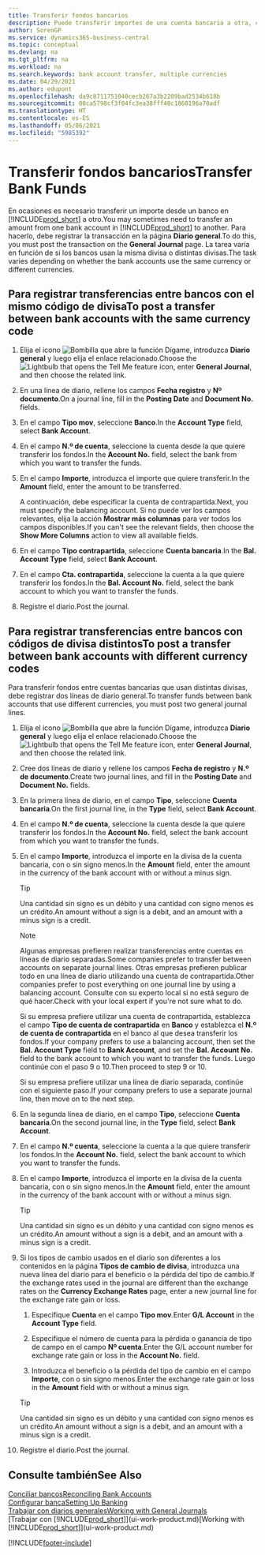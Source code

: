 ```yaml
---
title: Transferir fondos bancarios
description: Puede transferir importes de una cuenta bancaria a otra, con divisas distintas, registrando la transacción en el diario general.
author: SorenGP
ms.service: dynamics365-business-central
ms.topic: conceptual
ms.devlang: na
ms.tgt_pltfrm: na
ms.workload: na
ms.search.keywords: bank account transfer, multiple currencies
ms.date: 04/29/2021
ms.author: edupont
ms.openlocfilehash: da9c8711751040cecb267a3b2209bad2534b618b
ms.sourcegitcommit: 08ca5798cf3f04fc3ea38fff40c1860196a70adf
ms.translationtype: HT
ms.contentlocale: es-ES
ms.lasthandoff: 05/06/2021
ms.locfileid: "5985392"
---
```

# <a name="transfer-bank-funds"></a><span data-ttu-id="e7dda-103">Transferir fondos bancarios</span><span class="sxs-lookup"><span data-stu-id="e7dda-103">Transfer Bank Funds</span></span>

<span data-ttu-id="e7dda-104">En ocasiones es necesario transferir un importe desde un banco en [!INCLUDE[prod_short](includes/prod_short.md)] a otro.</span><span class="sxs-lookup"><span data-stu-id="e7dda-104">You may sometimes need to transfer an amount from one bank account in [!INCLUDE[prod_short](includes/prod_short.md)] to another.</span></span> <span data-ttu-id="e7dda-105">Para hacerlo, debe registrar la transacción en la página **Diario general**.</span><span class="sxs-lookup"><span data-stu-id="e7dda-105">To do this, you must post the transaction on the **General Journal** page.</span></span> <span data-ttu-id="e7dda-106">La tarea varía en función de si los bancos usan la misma divisa o distintas divisas.</span><span class="sxs-lookup"><span data-stu-id="e7dda-106">The task varies depending on whether the bank accounts use the same currency or different currencies.</span></span>

## <a name="to-post-a-transfer-between-bank-accounts-with-the-same-currency-code"></a><span data-ttu-id="e7dda-107">Para registrar transferencias entre bancos con el mismo código de divisa</span><span class="sxs-lookup"><span data-stu-id="e7dda-107">To post a transfer between bank accounts with the same currency code</span></span>

1. <span data-ttu-id="e7dda-108">Elija el icono ![Bombilla que abre la función Dígame](media/ui-search/search_small.png "Dígame qué desea hacer"), introduzca **Diario general** y luego elija el enlace relacionado.</span><span class="sxs-lookup"><span data-stu-id="e7dda-108">Choose the ![Lightbulb that opens the Tell Me feature](media/ui-search/search_small.png "Tell me what you want to do") icon, enter **General Journal**, and then choose the related link.</span></span>
2. <span data-ttu-id="e7dda-109">En una línea de diario, rellene los campos **Fecha registro** y **Nº documento**.</span><span class="sxs-lookup"><span data-stu-id="e7dda-109">On a journal line, fill in the **Posting Date** and **Document No.** fields.</span></span>
3. <span data-ttu-id="e7dda-110">En el campo **Tipo mov**, seleccione **Banco**.</span><span class="sxs-lookup"><span data-stu-id="e7dda-110">In the **Account Type** field, select **Bank Account**.</span></span>
4. <span data-ttu-id="e7dda-111">En el campo **N.º de cuenta**, seleccione la cuenta desde la que quiere transferir los fondos.</span><span class="sxs-lookup"><span data-stu-id="e7dda-111">In the **Account No.** field, select the bank from which you want to transfer the funds.</span></span>
5. <span data-ttu-id="e7dda-112">En el campo **Importe**, introduzca el importe que quiere transferir.</span><span class="sxs-lookup"><span data-stu-id="e7dda-112">In the **Amount** field, enter the amount to be transferred.</span></span>

    <span data-ttu-id="e7dda-113">A continuación, debe especificar la cuenta de contrapartida.</span><span class="sxs-lookup"><span data-stu-id="e7dda-113">Next, you must specify the balancing account.</span></span> <span data-ttu-id="e7dda-114">Si no puede ver los campos relevantes, elija la acción **Mostrar más columnas** para ver todos los campos disponibles.</span><span class="sxs-lookup"><span data-stu-id="e7dda-114">If you can't see the relevant fields, then choose the **Show More Columns** action to view all available fields.</span></span>
6. <span data-ttu-id="e7dda-115">En el campo **Tipo contrapartida**, seleccione **Cuenta bancaria**.</span><span class="sxs-lookup"><span data-stu-id="e7dda-115">In the **Bal. Account Type** field, select **Bank Account**.</span></span>
7. <span data-ttu-id="e7dda-116">En el campo **Cta. contrapartida**, seleccione la cuenta a la que quiere transferir los fondos.</span><span class="sxs-lookup"><span data-stu-id="e7dda-116">In the **Bal. Account No.** field, select the bank account to which you want to transfer the funds.</span></span>
8. <span data-ttu-id="e7dda-117">Registre el diario.</span><span class="sxs-lookup"><span data-stu-id="e7dda-117">Post the journal.</span></span>

## <a name="to-post-a-transfer-between-bank-accounts-with-different-currency-codes"></a><span data-ttu-id="e7dda-118">Para registrar transferencias entre bancos con códigos de divisa distintos</span><span class="sxs-lookup"><span data-stu-id="e7dda-118">To post a transfer between bank accounts with different currency codes</span></span>

<span data-ttu-id="e7dda-119">Para transferir fondos entre cuentas bancarias que usan distintas divisas, debe registrar dos líneas de diario general.</span><span class="sxs-lookup"><span data-stu-id="e7dda-119">To transfer funds between bank accounts that use different currencies, you must post two general journal lines.</span></span>

1. <span data-ttu-id="e7dda-120">Elija el icono ![Bombilla que abre la función Dígame](media/ui-search/search_small.png "Dígame qué desea hacer"), introduzca **Diario general** y luego elija el enlace relacionado.</span><span class="sxs-lookup"><span data-stu-id="e7dda-120">Choose the ![Lightbulb that opens the Tell Me feature](media/ui-search/search_small.png "Tell me what you want to do") icon, enter **General Journal**, and then choose the related link.</span></span>
2. <span data-ttu-id="e7dda-121">Cree dos líneas de diario y rellene los campos **Fecha de registro** y **N.º de documento**.</span><span class="sxs-lookup"><span data-stu-id="e7dda-121">Create two journal lines, and fill in the **Posting Date** and **Document No.** fields.</span></span>
3. <span data-ttu-id="e7dda-122">En la primera línea de diario, en el campo **Tipo**, seleccione **Cuenta bancaria**.</span><span class="sxs-lookup"><span data-stu-id="e7dda-122">On the first journal line, in the **Type** field, select **Bank Account**.</span></span>
4. <span data-ttu-id="e7dda-123">En el campo **N.º de cuenta**, seleccione la cuenta desde la que quiere transferir los fondos.</span><span class="sxs-lookup"><span data-stu-id="e7dda-123">In the **Account No.** field, select the bank account from which you want to transfer the funds.</span></span>
5. <span data-ttu-id="e7dda-124">En el campo **Importe**, introduzca el importe en la divisa de la cuenta bancaria, con o sin signo menos.</span><span class="sxs-lookup"><span data-stu-id="e7dda-124">In the **Amount** field, enter the amount in the currency of the bank account with or without a minus sign.</span></span>

    > [!TIP]
    > <span data-ttu-id="e7dda-125">Una cantidad sin signo es un débito y una cantidad con signo menos es un crédito.</span><span class="sxs-lookup"><span data-stu-id="e7dda-125">An amount without a sign is a debit, and an amount with a minus sign is a credit.</span></span>

    > [!NOTE]
    > <span data-ttu-id="e7dda-126">Algunas empresas prefieren realizar transferencias entre cuentas en líneas de diario separadas.</span><span class="sxs-lookup"><span data-stu-id="e7dda-126">Some companies prefer to transfer between accounts on separate journal lines.</span></span> <span data-ttu-id="e7dda-127">Otras empresas prefieren publicar todo en una línea de diario utilizando una cuenta de contrapartida.</span><span class="sxs-lookup"><span data-stu-id="e7dda-127">Other companies prefer to post everything on one journal line by using a balancing account.</span></span> <span data-ttu-id="e7dda-128">Consulte con su experto local si no está seguro de qué hacer.</span><span class="sxs-lookup"><span data-stu-id="e7dda-128">Check with your local expert if you're not sure what to do.</span></span>
    >
    > <span data-ttu-id="e7dda-129">Si su empresa prefiere utilizar una cuenta de contrapartida, establezca el campo **Tipo de cuenta de contrapartida** en **Banco** y establezca el **N.º de cuenta de contrapartida** en el banco al que desea transferir los fondos.</span><span class="sxs-lookup"><span data-stu-id="e7dda-129">If your company prefers to use a balancing account, then set the **Bal. Account Type** field to **Bank Account**, and set the **Bal. Account No.** field to the bank account to which you want to transfer the funds.</span></span> <span data-ttu-id="e7dda-130">Luego continúe con el paso 9 o 10.</span><span class="sxs-lookup"><span data-stu-id="e7dda-130">Then proceed to step 9 or 10.</span></span>
    >
    > <span data-ttu-id="e7dda-131">Si su empresa prefiere utilizar una línea de diario separada, continúe con el siguiente paso.</span><span class="sxs-lookup"><span data-stu-id="e7dda-131">If your company prefers to use a separate journal line, then move on to the next step.</span></span>
6. <span data-ttu-id="e7dda-132">En la segunda línea de diario, en el campo **Tipo**, seleccione **Cuenta bancaria**.</span><span class="sxs-lookup"><span data-stu-id="e7dda-132">On the second journal line, in the **Type** field, select **Bank Account**.</span></span>
7. <span data-ttu-id="e7dda-133">En el campo **N.º cuenta**, seleccione la cuenta a la que quiere transferir los fondos.</span><span class="sxs-lookup"><span data-stu-id="e7dda-133">In the **Account No.** field, select the bank account to which you want to transfer the funds.</span></span>
8. <span data-ttu-id="e7dda-134">En el campo **Importe**, introduzca el importe en la divisa de la cuenta bancaria, con o sin signo menos.</span><span class="sxs-lookup"><span data-stu-id="e7dda-134">In the **Amount** field, enter the amount in the currency of the bank account with or without a minus sign.</span></span>

    > [!TIP]
    > <span data-ttu-id="e7dda-135">Una cantidad sin signo es un débito y una cantidad con signo menos es un crédito.</span><span class="sxs-lookup"><span data-stu-id="e7dda-135">An amount without a sign is a debit, and an amount with a minus sign is a credit.</span></span>
9. <span data-ttu-id="e7dda-136">Si los tipos de cambio usados en el diario son diferentes a los contenidos en la página **Tipos de cambio de divisa**, introduzca una nueva línea del diario para el beneficio o la pérdida del tipo de cambio.</span><span class="sxs-lookup"><span data-stu-id="e7dda-136">If the exchange rates used in the journal are different than the exchange rates on the **Currency Exchange Rates** page, enter a new journal line for the exchange rate gain or loss.</span></span>  

    1. <span data-ttu-id="e7dda-137">Especifique **Cuenta** en el campo **Tipo mov**.</span><span class="sxs-lookup"><span data-stu-id="e7dda-137">Enter **G/L Account** in the **Account Type** field.</span></span>  

    2. <span data-ttu-id="e7dda-138">Especifique el número de cuenta para la pérdida o ganancia de tipo de campo en el campo **Nº cuenta**.</span><span class="sxs-lookup"><span data-stu-id="e7dda-138">Enter the G/L account number for exchange rate gain or loss in the **Account No.** field.</span></span>  

    3. <span data-ttu-id="e7dda-139">Introduzca el beneficio o la pérdida del tipo de cambio en el campo **Importe**, con o sin signo menos.</span><span class="sxs-lookup"><span data-stu-id="e7dda-139">Enter the exchange rate gain or loss in the **Amount** field with or without a minus sign.</span></span>

    > [!TIP]
    > <span data-ttu-id="e7dda-140">Una cantidad sin signo es un débito y una cantidad con signo menos es un crédito.</span><span class="sxs-lookup"><span data-stu-id="e7dda-140">An amount without a sign is a debit, and an amount with a minus sign is a credit.</span></span>
10. <span data-ttu-id="e7dda-141">Registre el diario.</span><span class="sxs-lookup"><span data-stu-id="e7dda-141">Post the journal.</span></span>

## <a name="see-also"></a><span data-ttu-id="e7dda-142">Consulte también</span><span class="sxs-lookup"><span data-stu-id="e7dda-142">See Also</span></span>

[<span data-ttu-id="e7dda-143">Conciliar bancos</span><span class="sxs-lookup"><span data-stu-id="e7dda-143">Reconciling Bank Accounts</span></span>](bank-manage-bank-accounts.md)  
[<span data-ttu-id="e7dda-144">Configurar banca</span><span class="sxs-lookup"><span data-stu-id="e7dda-144">Setting Up Banking</span></span>](bank-setup-banking.md)  
[<span data-ttu-id="e7dda-145">Trabajar con diarios generales</span><span class="sxs-lookup"><span data-stu-id="e7dda-145">Working with General Journals</span></span>](ui-work-general-journals.md)  
<span data-ttu-id="e7dda-146">[Trabajar con [!INCLUDE[prod_short](includes/prod_short.md)]](ui-work-product.md)</span><span class="sxs-lookup"><span data-stu-id="e7dda-146">[Working with [!INCLUDE[prod_short](includes/prod_short.md)]](ui-work-product.md)</span></span>


[!INCLUDE[footer-include](includes/footer-banner.md)]